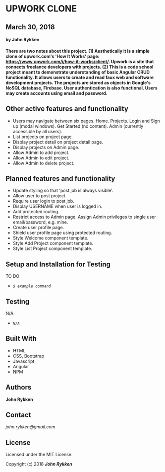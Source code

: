 # UPWORK CLONE

## March 30, 2018

####  by John Rykken

#### There are two notes about this project. (1) Aesthetically it is a simple clone of upwork.com's 'How It Works' page: https://www.upwork.com/i/how-it-works/client/. Upwork is a site that connects freelance developers with projects. (2) This is a code school project meant to demonstrate understanding of basic Angular CRUD functionality. It allows users to create and read faux web and software development projects. The projects are stored as objects in Google's NoSQL database, Firebase. User authentication is also functional. Users may create accounts using email and password.

## Other active features and functionality

* Users may navigate between six pages. Home. Projects. Login and Sign up (modal windows). Get Started (no content). Admin (currently accessible by all users).
* List projects on project page.
* Display project detail on project detail page.
* Display projects on Admin page.  
* Allow Admin to add project.
* Allow Admin to edit project.
* Allow Admin to delete project.

## Planned features and functionality

* Update styling so that 'post job is always visible'.  
* Allow user to post project.
* Require user login to post job.   
* Display USERNAME when user is logged in.
* Add protected routing.
* Restrict access to Admin page. Assign Admin privileges to single user email/password, e.g. mine.
* Create user profile page.
* Shield user profile page using protected routing.
* Style Welcome component template.
* Style Add Project component template.   
* Style List Project component template.


## Setup and Installation for Testing

TO DO

* _`$ example command`_

## Testing

N/A

* _`N/A`_

## Built With

* HTML
* CSS, Bootstrap
* Javascript
* Angular
* NPM

## Authors

**John Rykken**

## Contact

_john.rykken@gmail.com_

## License

Licensed under the MIT License.

  <!-- ## Acknowledgments -->

Copyright (c) 2018 **_John Rykken_**
